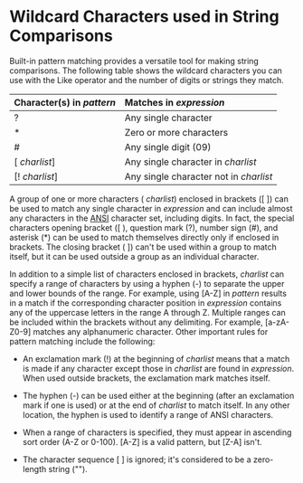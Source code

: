 
# Wildcard Characters used in String Comparisons

Built-in pattern matching provides a versatile tool for making string comparisons. The following table shows the wildcard characters you can use with the Like operator and the number of digits or strings they match.



|**Character(s) in  _pattern_**|**Matches in  _expression_**|
|:-----|:-----|
|?|Any single character|
|*|Zero or more characters|
|#|Any single digit (09)|
|[ _charlist_]|Any single character in  _charlist_|
|[! _charlist_]|Any single character not in  _charlist_|

A group of one or more characters ( _charlist_) enclosed in brackets ([ ]) can be used to match any single character in  _expression_ and can include almost any characters in the [ANSI](b8bdf64f-5920-1ae9-16d0-b26d09524a30.md) character set, including digits. In fact, the special characters opening bracket ([ ), question mark (?), number sign (#), and asterisk (*) can be used to match themselves directly only if enclosed in brackets. The closing bracket ( ]) can't be used within a group to match itself, but it can be used outside a group as an individual character.

In addition to a simple list of characters enclosed in brackets,  _charlist_ can specify a range of characters by using a hyphen (-) to separate the upper and lower bounds of the range. For example, using [A-Z] in _pattern_ results in a match if the corresponding character position in _expression_ contains any of the uppercase letters in the range A through Z. Multiple ranges can be included within the brackets without any delimiting. For example, [a-zA-Z0-9] matches any alphanumeric character.
Other important rules for pattern matching include the following:


- An exclamation mark (!) at the beginning of  _charlist_ means that a match is made if any character except those in _charlist_ are found in _expression_. When used outside brackets, the exclamation mark matches itself.
    
- The hyphen (-) can be used either at the beginning (after an exclamation mark if one is used) or at the end of  _charlist_ to match itself. In any other location, the hyphen is used to identify a range of ANSI characters.
    
- When a range of characters is specified, they must appear in ascending sort order (A-Z or 0-100). [A-Z] is a valid pattern, but [Z-A] isn't.
    
- The character sequence [ ] is ignored; it's considered to be a zero-length string ("").
    

